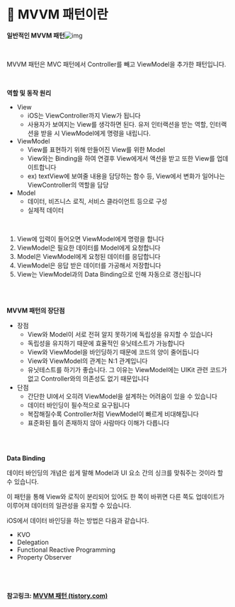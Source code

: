 # 🐧 MVVM 패턴이란

**일반적인 MVVM 패턴**![img](https://blog.kakaocdn.net/dn/b5ZE36/btq2lqcQohU/ekNc9XgOcJcyqfEtMbltTk/img.png)

<br>

MVVM 패턴은 MVC 패턴에서 Controller를 빼고 ViewModel을 추가한 패턴입니다.

 <br>

**역할 및 동작 원리**

- View
  - iOS는 ViewController까지 View가 됩니다
  - 사용자가 보여지는 View를 생각하면 된다. 유저 인터랙션을 받는 역할, 인터랙션을 받을 시 ViewModel에게 명령을 내립니다.
- ViewModel
  - View를 표현하기 위해 만들어진 View를 위한 Model
  - View와는 Binding을 하여 연결후 View에게서 액션을 받고 또한 View를 업데이트합니다
  - ex) textView에 보여줄 내용을 담당하는 함수 등, View에서 변화가 일어나는 ViewController의 역할을 담당
- Model
  - 데이터, 비즈니스 로직, 서비스 클라이언트 등으로 구성
  - 실제적 데이터

 <br>

1. View에 입력이 들어오면 ViewModel에게 명령을 합니다
2. ViewModel은 필요한 데이터를 Model에게 요청합니다
3. Model은 ViewModel에게 요청된 데이터를 응답합니다
4. ViewModel은 응답 받은 데이터를 가공해서 저장합니다
5. View는 ViewModel과의 Data Binding으로 인해 자동으로 갱신됩니다

 <br>

 <br>

**MVVM 패턴의 장단점**

- 장점
  - View와 Model이 서로 전혀 알지 못하기에 독립성을 유지할 수 있습니다
  - 독립성을 유지하기 때문에 효율적인 유닛테스트가 가능합니다
  - View와 ViewModel을 바인딩하기 때문에 코드의 양이 줄어듭니다
  - View와 ViewModel의 관계는 N:1 관계입니다
  - 유닛테스트를 하기가 좋습니다. 그 이유는 ViewModel에는 UIKit 관련 코드가 없고 Controller와의 의존성도 없기 때문입니다
- 단점
  - 간단한 UI에서 오히려 ViewModel을 설계하는 어려움이 있을 수 있습니다
  - 데이터 바인딩이 필수적으로 요구됩니다
  - 복잡해질수록 Controller처럼 ViewModel이 빠르게 비대해집니다
  - 표준화된 틀이 존재하지 않아 사람마다 이해가 다릅니다

 <br>

 <br>

**Data Binding**

데이터 바인딩의 개념은 쉽게 말해 Model과 UI 요소 간의 싱크를 맞춰주는 것이라 할 수 있습니다.

이 패턴을 통해 View와 로직이 분리되어 있어도 한 쪽이 바뀌면 다른 쪽도 업데이트가 이루어져 데이터의 일관성을 유지할 수 있습니다.

iOS에서 데이터 바인딩을 하는 방법은 다음과 같습니다.

- KVO
- Delegation
- Functional Reactive Programming
- Property Observer

<br>

<br>

#### 참고링크: [MVVM 패턴 (tistory.com)](https://jhtop0419.tistory.com/21)

<br>